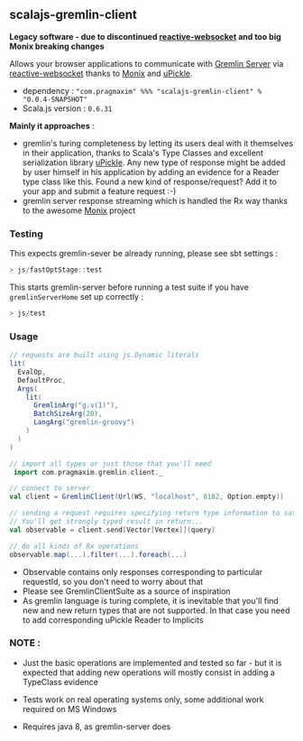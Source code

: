 ## scalajs-gremlin-client

**Legacy software - due to discontinued [reactive-websocket](https://github.com/l15k4/reactive-websocket) and too big Monix breaking changes**

Allows your browser applications to communicate with [Gremlin Server](1) via [reactive-websocket](2) thanks to [Monix](3) and [uPickle](4).

* dependency : `"com.pragmaxim" %%% "scalajs-gremlin-client" % "0.0.4-SNAPSHOT"`
* Scala.js version : `0.6.31`

**Mainly it approaches** : 
* gremlin's turing completeness by letting its users deal with it themselves in their application, thanks to Scala's Type Classes and excellent serialization library [uPickle](4). Any new type of response might be added by user himself in his application by adding an evidence for a Reader type class like this. Found a new kind of response/request? Add it to your app and submit a feature request :-)
* gremlin server response streaming which is handled the Rx way thanks to the awesome [Monix](3) project


### Testing

This expects gremlin-sever be already running, please see sbt settings :
```scala
> js/fastOptStage::test
```

This starts gremlin-server before running a test suite if you have `gremlinServerHome` set up correctly :
```scala
> js/test
```

### Usage

```scala
// requests are built using js.Dynamic literals 
lit(
  EvalOp,
  DefaultProc,
  Args(
    lit(
      GremlinArg("g.v(1)"),
      BatchSizeArg(20),
      LangArg("gremlin-groovy")
    )
  )
)

// import all types or just those that you'll need
 import com.pragmaxim.gremlin.client._

// connect to server
val client = GremlinClient(Url(WS, "localhost", 8182, Option.empty))

// sending a request requires specifying return type information to satisfy uPickle's Reader TypeClass. 
// You'll get strongly typed result in return...
val observable = client.send[Vector[Vertex]](query)

// do all kinds of Rx operations 
observable.map(...).filter(...).foreach(...) 

```

* Observable contains only responses corresponding to particular requestId, so you don't need to worry about that
* Please see GremlinClientSuite as a source of inspiration
* As gremlin language is turing complete, it is inevitable that you'll find new and new return types that are not supported. In that case you need to add corresponding uPickle Reader to Implicits

### NOTE :

* Just the basic operations are implemented and tested so far - but it is expected that adding new operations will mostly consist in adding a TypeClass evidence  
* Tests work on real operating systems only, some additional work required on MS Windows
* Requires java 8, as gremlin-server does


  [1]: http://www.tinkerpop.com/docs/3.0.0-SNAPSHOT/#gremlin-server
  [2]: https://github.com/l15k4/reactive-websocket
  [3]: https://github.com/monix
  [4]: https://github.com/lihaoyi/upickle